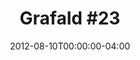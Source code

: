 ---
title: "Grafald #23"
type: "image"
date: 2012-08-10T00:00:00-04:00
draft: false
categories: ["Projects"]
image_path: "../img/2012/23.png"
alt_text: ""
is_subpage: true
---